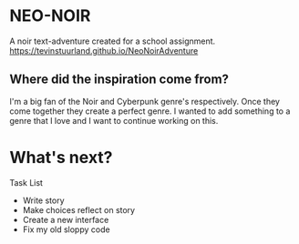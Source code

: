# NEO-NOIR
A noir text-adventure created for a school assignment.
https://tevinstuurland.github.io/NeoNoirAdventure

## Where did the inspiration come from?
I'm a big fan of the Noir and Cyberpunk genre's respectively.
Once they come together they create a perfect genre. I wanted to add
something to a genre that I love and I want to continue working on this.

# What's next?

Task List
* Write story
* Make choices reflect on story
* Create a new interface
* Fix my old sloppy code